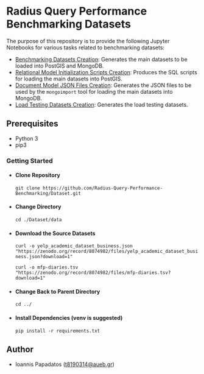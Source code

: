 # Radius Query Performance Benchmarking Datasets

The purpose of this repository is to provide the following Jupyter Notebooks for various tasks related to benchmarking datasets:

- [Benchmarking Datasets Creation](./Benchmarking_Datasets_Creation.ipynb): Generates the main datasets to be loaded into PostGIS and MongoDB.
- [Relational Model Initialization Scripts Creation](./Relational_Model_Initialization_Scripts_Creation.ipynb): Produces the SQL scripts for loading the main datasets into PostGIS.
- [Document Model JSON Files Creation](./Document_Model_JSON_Files_Creation.ipynb): Generates the JSON files to be used by the `mongoimport` tool for loading the main datasets into MongoDB.
- [Load Testing Datasets Creation](./Load_Testing_Datasets_Creation.ipynb): Generates the load testing datasets.

## Prerequisites

- Python 3
- pip3

### Getting Started

- #### Clone Repository

  `git clone https://github.com/Radius-Query-Performance-Benchmarking/Dataset.git`

- #### Change Directory

  `cd ./Dataset/data`

- #### Download the Source Datasets

  `curl -o yelp_academic_dataset_business.json "https://zenodo.org/record/8074982/files/yelp_academic_dataset_business.json?download=1"`

  `curl -o mfp-diaries.tsv "https://zenodo.org/record/8074982/files/mfp-diaries.tsv?download=1"`

- #### Change Back to Parent Directory

  `cd ../`

- #### Install Dependencies (venv is suggested)

  `pip install -r requirements.txt`

## Author

- Ioannis Papadatos (t8190314@aueb.gr)

